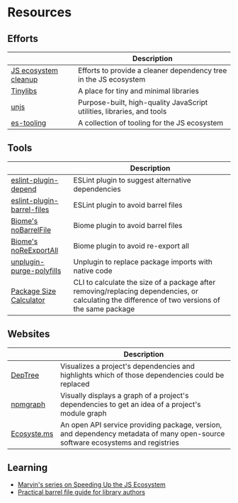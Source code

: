 # Resources

## Efforts

|  | Description |
| -- | -- |
| [JS ecosystem cleanup](https://github.com/43081j/ecosystem-cleanup) | Efforts to provide a cleaner dependency tree in the JS ecosystem |
| [Tinylibs](https://github.com/tinylibs) | A place for tiny and minimal libraries |
| [unjs](https://github.com/unjs/) | Purpose-built, high-quality JavaScript utilities, libraries, and tools |
| [es-tooling](https://github.com/es-tooling/) | A collection of tooling for the JS ecosystem |

## Tools

|  | Description |
| -- | -- |
| [eslint-plugin-depend](https://github.com/es-tooling/eslint-plugin-depend) | ESLint plugin to suggest alternative dependencies |
| [eslint-plugin-barrel-files](https://github.com/thepassle/eslint-plugin-barrel-files) | ESLint plugin to avoid barrel files |
| [Biome's noBarrelFile](https://biomejs.dev/linter/rules/no-barrel-file/) | Biome plugin to avoid barrel files |
| [Biome's noReExportAll](https://biomejs.dev/linter/rules/no-re-export-all/) | Biome plugin to avoid re-export all |
| [unplugin-purge-polyfills](https://github.com/danielroe/unplugin-purge-polyfills) | Unplugin to replace package imports with native code |
| [Package Size Calculator](https://github.com/TheDevMinerTV/package-size-calculator) | CLI to calculate the size of a package after removing/replacing dependencies, or calculating the difference of two versions of the same package |

## Websites

|  | Description |
| -- | -- |
| [DepTree](https://deptree.rschristian.dev/) | Visualizes a project's dependencies and highlights which of those dependencies could be replaced |
| [npmgraph](https://npmgraph.js.org/) | Visually displays a graph of a project's dependencies to get an idea of a project's module graph |
| [Ecosyste.ms](https://packages.ecosyste.ms/) | An open API service providing package, version, and dependency metadata of many open-source software ecosystems and registries |

## Learning

- [Marvin's series on Speeding Up the JS Ecosystem](https://marvinh.dev/blog/speeding-up-javascript-ecosystem/)
- [Practical barrel file guide for library authors](https://thepassle.netlify.app/blog/practical-barrel-file-guide-for-library-authors)
